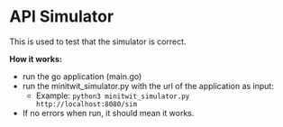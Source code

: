 # API Simulator

This is used to test that the simulator is correct.


**How it works:**
- run the go application (main.go)
- run the minitwit_simulator.py with the url of the application as input:
  - Example: `python3 minitwit_simulator.py http://localhost:8080/sim`
- If no errors when run, it should mean it works.
